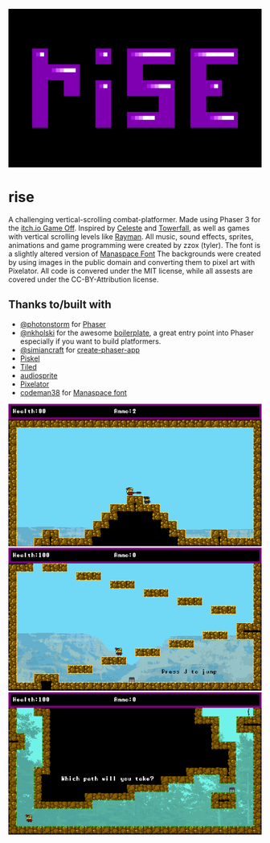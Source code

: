 ![Title](/assets/readme/riseTitle.png)

# rise

A challenging vertical-scrolling combat-platformer.  Made using Phaser 3 for the [itch.io Game Off](https://itch.io/jam/game-off-2018).  Inspired by [Celeste](https://mattmakesgames.itch.io/celeste) and [Towerfall](https://mattmakesgames.itch.io/towerfall), as well as games with vertical scrolling levels like [Rayman](https://en.wikipedia.org/wiki/Rayman_(video_game)). All music, sound effects, sprites, animations and game programming were created by zzox (tyler).  The font is a slightly altered version of [Manaspace Font]() The backgrounds were created by using images in the public domain and converting them to pixel art with Pixelator. All code is convered under the MIT license, while all assests are covered under the CC-BY-Attribution license.

## Thanks to/built with
- [@photonstorm](https://github.com/photonstorm) for [Phaser](https://github.com/photonstorm/phaser)
- [@nkholski](https://github.com/nkholski) for the awesome [boilerplate](https://github.com/nkholski/phaser3-es6-webpack), a great entry point into Phaser especially if you want to build platformers.
- [@simiancraft](https://github.com/simiancraft) for [create-phaser-app](https://github.com/simiancraft/create-phaser-app)
- [Piskel](https://www.piskelapp.com/)
- [Tiled](https://www.mapeditor.org/)
- [audiosprite](https://github.com/tonistiigi/audiosprite)
- [Pixelator](http://pixelatorapp.com/)
- [codeman38](http://www.zone38.net/) for [Manaspace font](https://www.fontspace.com/codeman38/manaspace)

![one](/assets/readme/rise1.png)
![two](/assets/readme/rise2.png)
![three](/assets/readme/rise3.png)
